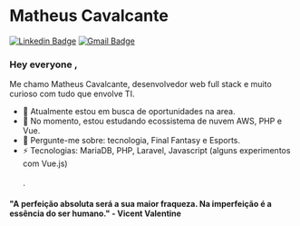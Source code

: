 # Matheus Cavalcante
[![Linkedin Badge](https://img.shields.io/badge/-matheus-cavalcantedev-blue?style=flat-square&logo=Linkedin&logoColor=white&link=https://www.linkedin.com/in/matheus-cavalcantedev/)](https://www.linkedin.com/in/matheus-cavalcantedev/)
[![Gmail Badge](https://img.shields.io/badge/-matheuscavalcs@gmail.com-c14438?style=flat-square&logo=Gmail&logoColor=white&link=mailto:matheuscavalcs@gmail.com)](mailto:matheuscavalcs@gmail.com)

### Hey everyone , 
Me chamo Matheus Cavalcante, desenvolvedor web full stack e muito curioso com tudo que envolve TI.

- 🔭 Atualmente estou em busca de oportunidades na area.
- 🌱 No momento, estou estudando ecossistema de nuvem AWS, PHP e Vue.
- 💬 Pergunte-me sobre: tecnologia, Final Fantasy e Esports.
-  ⚡ Tecnologias: MariaDB, PHP, Laravel, Javascript (alguns experimentos com Vue.js)
\
\
\.

#### "A perfeição absoluta será a sua maior fraqueza. Na imperfeição é a essência do ser humano." - Vicent Valentine 
